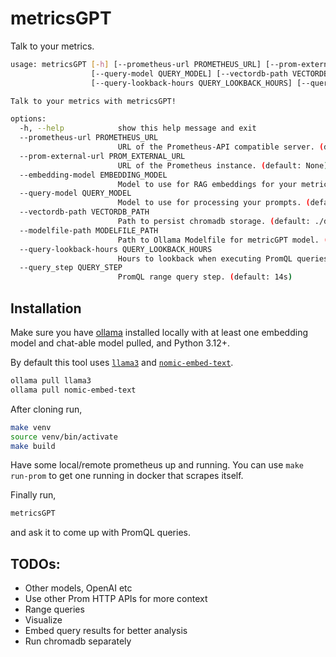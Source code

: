 # metricsGPT

Talk to your metrics.

```bash
usage: metricsGPT [-h] [--prometheus-url PROMETHEUS_URL] [--prom-external-url PROM_EXTERNAL_URL] [--embedding-model EMBEDDING_MODEL]
                  [--query-model QUERY_MODEL] [--vectordb-path VECTORDB_PATH] [--modelfile-path MODELFILE_PATH]
                  [--query-lookback-hours QUERY_LOOKBACK_HOURS] [--query_step QUERY_STEP]

Talk to your metrics with metricsGPT!

options:
  -h, --help            show this help message and exit
  --prometheus-url PROMETHEUS_URL
                        URL of the Prometheus-API compatible server. (default: http://localhost:9090)
  --prom-external-url PROM_EXTERNAL_URL
                        URL of the Prometheus instance. (default: None)
  --embedding-model EMBEDDING_MODEL
                        Model to use for RAG embeddings for your metrics. (default: nomic-embed-text)
  --query-model QUERY_MODEL
                        Model to use for processing your prompts. (default: metricsGPT)
  --vectordb-path VECTORDB_PATH
                        Path to persist chromadb storage. (default: ./data)
  --modelfile-path MODELFILE_PATH
                        Path to Ollama Modelfile for metricGPT model. (default: ./Modelfile)
  --query-lookback-hours QUERY_LOOKBACK_HOURS
                        Hours to lookback when executing PromQL queries. (default: 1)
  --query_step QUERY_STEP
                        PromQL range query step. (default: 14s)
```


## Installation

Make sure you have [ollama](https://ollama.com/) installed locally with at least one embedding model and chat-able model pulled, and Python 3.12+.

By default this tool uses [`llama3`](https://ollama.com/library/llama3) and [`nomic-embed-text`](https://ollama.com/library/nomic-embed-text).

```bash
ollama pull llama3
ollama pull nomic-embed-text
```

After cloning run,
```bash
make venv
source venv/bin/activate
make build
```

Have some local/remote prometheus up and running. You can use `make run-prom` to get one running in docker that scrapes itself.

Finally run,
```bash
metricsGPT
```
and ask it to come up with PromQL queries.

## TODOs:
- Other models, OpenAI etc
- Use other Prom HTTP APIs for more context
- Range queries
- Visualize
- Embed query results for better analysis
- Run chromadb separately